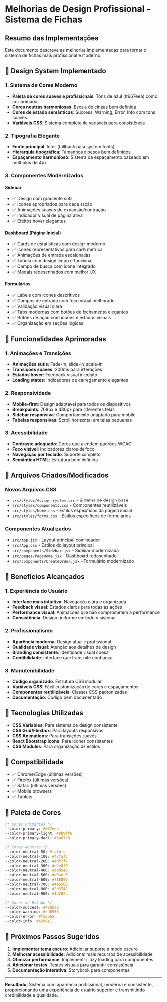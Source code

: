 # Melhorias de Design Profissional - Sistema de Fichas

## Resumo das Implementações

Este documento descreve as melhorias implementadas para tornar o sistema de fichas mais profissional e moderno.

## 🎨 Design System Implementado

### 1. Sistema de Cores Moderno
- **Paleta de cores suaves e profissionais**: Tons de azul (#667eea) como cor primária
- **Cores neutras harmoniosas**: Escala de cinzas bem definida
- **Cores de estado semânticas**: Success, Warning, Error, Info com tons suaves
- **Variáveis CSS**: Sistema completo de variáveis para consistência

### 2. Tipografia Elegante
- **Fonte principal**: Inter (fallback para system fonts)
- **Hierarquia tipográfica**: Tamanhos e pesos bem definidos
- **Espaçamento harmonioso**: Sistema de espaçamento baseado em múltiplos de 4px

### 3. Componentes Modernizados

#### Sidebar
- ✅ Design com gradiente sutil
- ✅ Ícones apropriados para cada seção
- ✅ Animações suaves de expansão/contração
- ✅ Indicador visual de página ativa
- ✅ Efeitos hover elegantes

#### Dashboard (Página Inicial)
- ✅ Cards de estatísticas com design moderno
- ✅ Ícones representativos para cada métrica
- ✅ Animações de entrada escalonadas
- ✅ Tabela com design limpo e funcional
- ✅ Campo de busca com ícone integrado
- ✅ Modais redesenhados com melhor UX

#### Formulários
- ✅ Labels com ícones descritivos
- ✅ Campos de entrada com foco visual melhorado
- ✅ Validação visual clara
- ✅ Tabs modernas com botões de fechamento elegantes
- ✅ Botões de ação com ícones e estados visuais
- ✅ Organização em seções lógicas

## 🚀 Funcionalidades Aprimoradas

### 1. Animações e Transições
- **Animações sutis**: Fade-in, slide-in, scale-in
- **Transições suaves**: 200ms para interações
- **Estados hover**: Feedback visual imediato
- **Loading states**: Indicadores de carregamento elegantes

### 2. Responsividade
- **Mobile-first**: Design adaptável para todos os dispositivos
- **Breakpoints**: 768px e 480px para diferentes telas
- **Sidebar responsiva**: Comportamento adaptado para mobile
- **Tabelas responsivas**: Scroll horizontal em telas pequenas

### 3. Acessibilidade
- **Contraste adequado**: Cores que atendem padrões WCAG
- **Foco visível**: Indicadores claros de foco
- **Navegação por teclado**: Suporte completo
- **Semântica HTML**: Estrutura bem definida

## 📁 Arquivos Criados/Modificados

### Novos Arquivos CSS
- `src/styles/design-system.css` - Sistema de design base
- `src/styles/components.css` - Componentes reutilizáveis
- `src/styles/home.css` - Estilos específicos da página inicial
- `src/styles/forms.css` - Estilos específicos de formulários

### Componentes Atualizados
- `src/App.jsx` - Layout principal com header
- `src/App.css` - Estilos do layout principal
- `src/components/Sidebar.jsx` - Sidebar modernizada
- `src/pages/PageHome.jsx` - Dashboard redesenhado
- `src/components/CreateOrder.jsx` - Formulário modernizado

## 🎯 Benefícios Alcançados

### 1. Experiência do Usuário
- **Interface mais intuitiva**: Navegação clara e organizada
- **Feedback visual**: Estados claros para todas as ações
- **Performance visual**: Animações que não comprometem a performance
- **Consistência**: Design uniforme em todo o sistema

### 2. Profissionalismo
- **Aparência moderna**: Design atual e profissional
- **Qualidade visual**: Atenção aos detalhes de design
- **Branding consistente**: Identidade visual coesa
- **Credibilidade**: Interface que transmite confiança

### 3. Manutenibilidade
- **Código organizado**: Estrutura CSS modular
- **Variáveis CSS**: Fácil customização de cores e espaçamentos
- **Componentes reutilizáveis**: Classes CSS padronizadas
- **Documentação**: Código bem documentado

## 🔧 Tecnologias Utilizadas

- **CSS Variables**: Para sistema de design consistente
- **CSS Grid/Flexbox**: Para layouts responsivos
- **CSS Animations**: Para transições suaves
- **React Bootstrap Icons**: Para ícones consistentes
- **CSS Modules**: Para organização de estilos

## 📱 Compatibilidade

- ✅ Chrome/Edge (últimas versões)
- ✅ Firefox (últimas versões)
- ✅ Safari (últimas versões)
- ✅ Mobile browsers
- ✅ Tablets

## 🎨 Paleta de Cores

```css
/* Cores Primárias */
--color-primary: #667eea
--color-primary-light: #8b9ff6
--color-primary-dark: #5a67d8

/* Cores Neutras */
--color-neutral-50: #fafbfc
--color-neutral-100: #f7fafc
--color-neutral-200: #edf2f7
--color-neutral-300: #e2e8f0
--color-neutral-400: #cbd5e0
--color-neutral-500: #a0aec0
--color-neutral-600: #718096
--color-neutral-700: #4a5568
--color-neutral-800: #2d3748
--color-neutral-900: #1a202c

/* Cores de Estado */
--color-success: #48bb78
--color-warning: #ed8936
--color-error: #f56565
--color-info: #4299e1
```

## 🚀 Próximos Passos Sugeridos

1. **Implementar tema escuro**: Adicionar suporte a modo escuro
2. **Melhorar acessibilidade**: Adicionar mais recursos de acessibilidade
3. **Otimizar performance**: Implementar lazy loading para componentes
4. **Adicionar testes**: Testes visuais para garantir consistência
5. **Documentação interativa**: Storybook para componentes

---

**Resultado**: Sistema com aparência profissional, moderna e consistente, proporcionando uma experiência de usuário superior e transmitindo credibilidade e qualidade.
